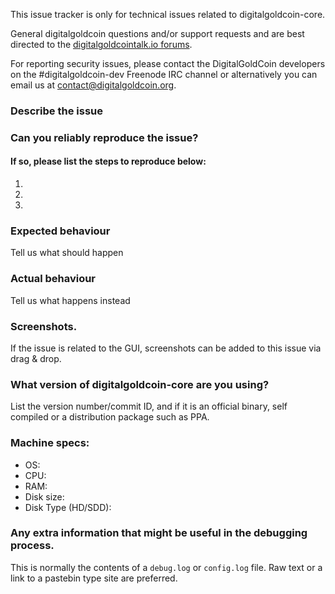 <!--- Remove sections that do not apply -->

This issue tracker is only for technical issues related to digitalgoldcoin-core.

General digitalgoldcoin questions and/or support requests and are best directed to the [digitalgoldcointalk.io forums](https://digitalgoldcointalk.io/).

For reporting security issues, please contact the DigitalGoldCoin developers on the #digitalgoldcoin-dev Freenode IRC channel or alternatively you can email us at contact@digitalgoldcoin.org.

### Describe the issue

### Can you reliably reproduce the issue?
#### If so, please list the steps to reproduce below:
1.
2.
3.

### Expected behaviour
Tell us what should happen

### Actual behaviour
Tell us what happens instead

### Screenshots.
If the issue is related to the GUI, screenshots can be added to this issue via drag & drop.

### What version of digitalgoldcoin-core are you using?
List the version number/commit ID, and if it is an official binary, self compiled or a distribution package such as PPA.

### Machine specs:
- OS:
- CPU:
- RAM:
- Disk size:
- Disk Type (HD/SDD):

### Any extra information that might be useful in the debugging process.
This is normally the contents of a `debug.log` or `config.log` file. Raw text or a link to a pastebin type site are preferred.
